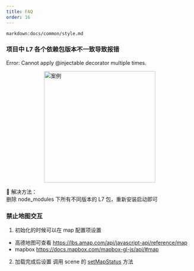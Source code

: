```yaml
---
title: FAQ
order: 16
---
```


`markdown:docs/common/style.md`

### 项目中 L7 各个依赖包版本不一致导致报错

Error: Cannot apply @injectable decorator multiple times.

<img height="300px" style="display: block;margin: 0 auto;" alt="案例" src='https://gw.alipayobjects.com/mdn/rms_816329/afts/img/A*BsMyRZDuB54AAAAAAAAAAAAAARQnAQ'>

🌟 解决方法：  
删除 node_modules 下所有不同版本的 L7 包，重新安装启动即可

### 禁止地图交互

1. 初始化的时候可以在 map 配置项设置

- 高德地图可查看 https://lbs.amap.com/api/javascript-api/reference/map
- mapbox https://docs.mapbox.com/mapbox-gl-js/api/#map

2. 加载完成后设置
   调用 scene 的 [setMapStatus](./scene/#setmapstatus) 方法
